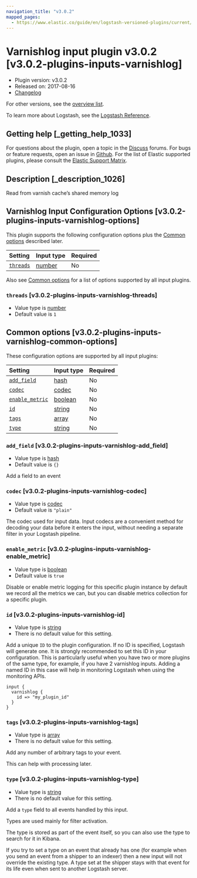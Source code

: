 ```yaml
---
navigation_title: "v3.0.2"
mapped_pages:
  - https://www.elastic.co/guide/en/logstash-versioned-plugins/current/v3.0.2-plugins-inputs-varnishlog.html
---
```


# Varnishlog input plugin v3.0.2 [v3.0.2-plugins-inputs-varnishlog]

* Plugin version: v3.0.2
* Released on: 2017-08-16
* [Changelog](https://github.com/logstash-plugins/logstash-input-varnishlog/blob/v3.0.2/CHANGELOG.md)

For other versions, see the [overview list](input-varnishlog-index.md).

To learn more about Logstash, see the [Logstash Reference](https://www.elastic.co/guide/en/logstash/current/index.html).

## Getting help [_getting_help_1033]

For questions about the plugin, open a topic in the [Discuss](http://discuss.elastic.co) forums. For bugs or feature requests, open an issue in [Github](https://github.com/logstash-plugins/logstash-input-varnishlog). For the list of Elastic supported plugins, please consult the [Elastic Support Matrix](https://www.elastic.co/support/matrix#matrix_logstash_plugins).

## Description [_description_1026]

Read from varnish cache’s shared memory log

## Varnishlog Input Configuration Options [v3.0.2-plugins-inputs-varnishlog-options]

This plugin supports the following configuration options plus the [Common options](v3-0-2-plugins-inputs-varnishlog.md#v3.0.2-plugins-inputs-varnishlog-common-options) described later.

| Setting | Input type | Required |
| :- | :- | :- |
| [`threads`](v3-0-2-plugins-inputs-varnishlog.md#v3.0.2-plugins-inputs-varnishlog-threads) | [number](/lsr/value-types.md#number) | No |

Also see [Common options](v3-0-2-plugins-inputs-varnishlog.md#v3.0.2-plugins-inputs-varnishlog-common-options) for a list of options supported by all input plugins.

### `threads` [v3.0.2-plugins-inputs-varnishlog-threads]

* Value type is [number](/lsr/value-types.md#number)
* Default value is `1`

## Common options [v3.0.2-plugins-inputs-varnishlog-common-options]

These configuration options are supported by all input plugins:

| Setting | Input type | Required |
| :- | :- | :- |
| [`add_field`](v3-0-2-plugins-inputs-varnishlog.md#v3.0.2-plugins-inputs-varnishlog-add_field) | [hash](/lsr/value-types.md#hash) | No |
| [`codec`](v3-0-2-plugins-inputs-varnishlog.md#v3.0.2-plugins-inputs-varnishlog-codec) | [codec](/lsr/value-types.md#codec) | No |
| [`enable_metric`](v3-0-2-plugins-inputs-varnishlog.md#v3.0.2-plugins-inputs-varnishlog-enable_metric) | [boolean](/lsr/value-types.md#boolean) | No |
| [`id`](v3-0-2-plugins-inputs-varnishlog.md#v3.0.2-plugins-inputs-varnishlog-id) | [string](/lsr/value-types.md#string) | No |
| [`tags`](v3-0-2-plugins-inputs-varnishlog.md#v3.0.2-plugins-inputs-varnishlog-tags) | [array](/lsr/value-types.md#array) | No |
| [`type`](v3-0-2-plugins-inputs-varnishlog.md#v3.0.2-plugins-inputs-varnishlog-type) | [string](/lsr/value-types.md#string) | No |

### `add_field` [v3.0.2-plugins-inputs-varnishlog-add_field]

* Value type is [hash](/lsr/value-types.md#hash)
* Default value is `{}`

Add a field to an event

### `codec` [v3.0.2-plugins-inputs-varnishlog-codec]

* Value type is [codec](/lsr/value-types.md#codec)
* Default value is `"plain"`

The codec used for input data. Input codecs are a convenient method for decoding your data before it enters the input, without needing a separate filter in your Logstash pipeline.

### `enable_metric` [v3.0.2-plugins-inputs-varnishlog-enable_metric]

* Value type is [boolean](/lsr/value-types.md#boolean)
* Default value is `true`

Disable or enable metric logging for this specific plugin instance by default we record all the metrics we can, but you can disable metrics collection for a specific plugin.

### `id` [v3.0.2-plugins-inputs-varnishlog-id]

* Value type is [string](/lsr/value-types.md#string)
* There is no default value for this setting.

Add a unique `ID` to the plugin configuration. If no ID is specified, Logstash will generate one. It is strongly recommended to set this ID in your configuration. This is particularly useful when you have two or more plugins of the same type, for example, if you have 2 varnishlog inputs. Adding a named ID in this case will help in monitoring Logstash when using the monitoring APIs.

```
input {
  varnishlog {
    id => "my_plugin_id"
  }
}
```

### `tags` [v3.0.2-plugins-inputs-varnishlog-tags]

* Value type is [array](/lsr/value-types.md#array)
* There is no default value for this setting.

Add any number of arbitrary tags to your event.

This can help with processing later.

### `type` [v3.0.2-plugins-inputs-varnishlog-type]

* Value type is [string](/lsr/value-types.md#string)
* There is no default value for this setting.

Add a `type` field to all events handled by this input.

Types are used mainly for filter activation.

The type is stored as part of the event itself, so you can also use the type to search for it in Kibana.

If you try to set a type on an event that already has one (for example when you send an event from a shipper to an indexer) then a new input will not override the existing type. A type set at the shipper stays with that event for its life even when sent to another Logstash server.
